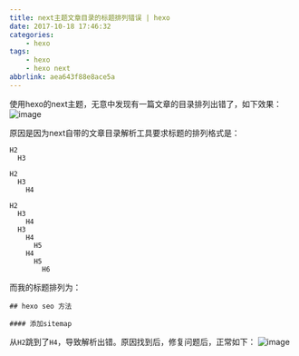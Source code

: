```yaml
---
title: next主题文章目录的标题排列错误 | hexo
date: 2017-10-18 17:46:32
categories:
    - hexo
tags:
    - hexo
    - hexo next
abbrlink: aea643f88e8ace5a
---
```


使用hexo的next主题，无意中发现有一篇文章的目录排列出错了，如下效果：
![image](http://oxnimkw03.bkt.clouddn.com/20171018174529.png)


原因是因为next自带的文章目录解析工具要求标题的排列格式是：
```
H2
  H3

H2
  H3
    H4

H2
  H3
    H4
  H3
    H4
      H5
    H4
      H5
        H6
```

而我的标题排列为：
```
## hexo seo 方法

#### 添加sitemap
```

从`H2`跳到了`H4`，导致解析出错。原因找到后，修复问题后，正常如下：
![image](http://oxnimkw03.bkt.clouddn.com/20171018174603.png)


